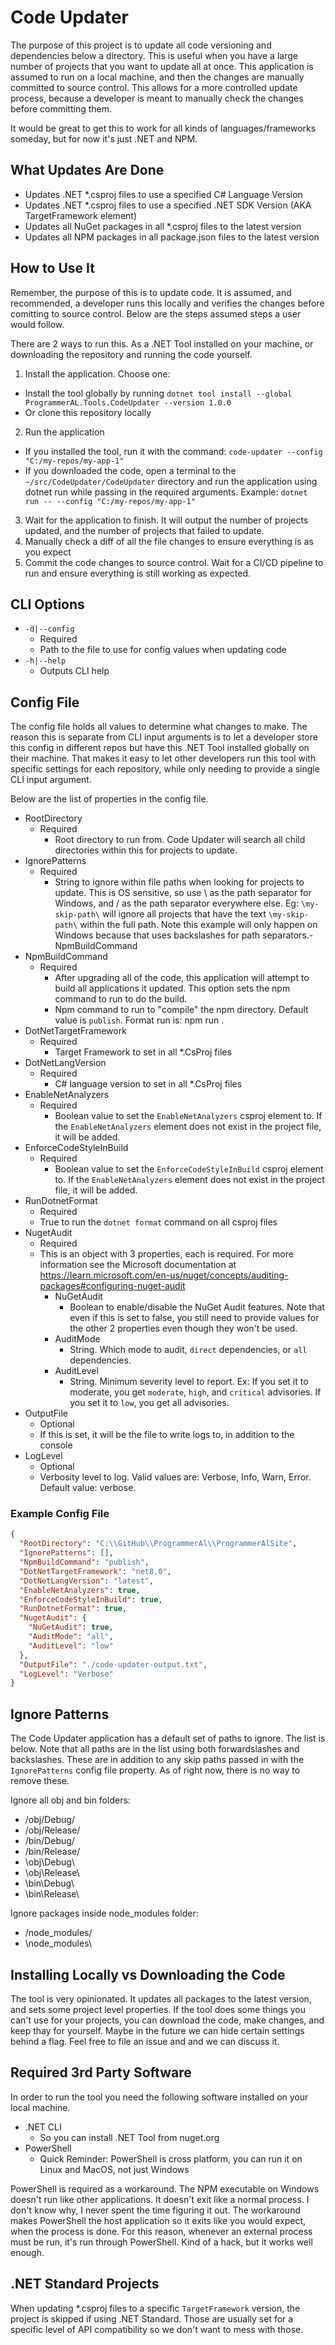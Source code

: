# Code Updater

The purpose of this project is to update all code versioning and dependencies below a directory. This is useful when you have a large number of projects that you want to update all at once. This application is assumed to run on a local machine, and then the changes are manually committed to source control. This allows for a more controlled update process, because a developer is meant to manually check the changes before committing them.

It would be great to get this to work for all kinds of languages/frameworks someday, but for now it's just .NET and NPM.

## What Updates Are Done

- Updates .NET *.csproj files to use a specified C# Language Version
- Updates .NET *.csproj files to use a specified .NET SDK Version (AKA TargetFramework element)
- Updates all NuGet packages in all *.csproj files to the latest version
- Updates all NPM packages in all package.json files to the latest version

## How to Use It

Remember, the purpose of this is to update code. It is assumed, and recommended, a developer runs this locally and verifies the changes before comitting to source control. Below are the steps assumed steps a user would follow.

There are 2 ways to run this. As a .NET Tool installed on your machine, or downloading the repository and running the code yourself.

1. Install the application. Choose one:
  - Install the tool globally by running `dotnet tool install --global ProgrammerAL.Tools.CodeUpdater --version 1.0.0`
  - Or clone this repository locally
2. Run the application
  - If you installed the tool, run it with the command: `code-updater --config "C:/my-repos/my-app-1"`
  - If you downloaded the code, open a terminal to the `~/src/CodeUpdater/CodeUpdater` directory and run the application using dotnet run while passing in the required arguments. Example: `dotnet run -- --config "C:/my-repos/my-app-1"`
3. Wait for the application to finish. It will output the number of projects updated, and the number of projects that failed to update.
4. Manually check a diff of all the file changes to ensure everything is as you expect
5. Commit the code changes to source control. Wait for a CI/CD pipeline to run and ensure everything is still working as expected.

## CLI Options

- `-d|--config`
	- Required
	- Path to the file to use for config values when updating code
- `-h|--help`
  - Outputs CLI help

## Config File

The config file holds all values to determine what changes to make. The reason this is separate from CLI input arguments is to let a developer store this config in different repos but have this .NET Tool installed globally on their machine. That makes it easy to let other developers run this tool with specific settings for each repository, while only needing to provide a single CLI input argument.

Below are the list of properties in the config file.

- RootDirectory
  - Required
	- Root directory to run from. Code Updater will search all child directories within this for projects to update.
- IgnorePatterns
  - Required
	- String to ignore within file paths when looking for projects to update. This is OS sensitive, so use \ as the path separator for Windows, and / as the path separator everywhere else. Eg: `\my-skip-path\` will ignore all projects that have the text `\my-skip-path\` within the full path. Note this example will only happen on Windows because that uses backslashes for path separators.- NpmBuildCommand
- NpmBuildCommand
  - Required
	- After upgrading all of the code, this application will attempt to build all applications it updated. This option sets the npm command to run to do the build.
	- Npm command to run to "compile" the npm directory. Default value is `publish`. Format run is: npm run <npmBuildCommand>.
- DotNetTargetFramework
  - Required
	- Target Framework to set in all *.CsProj files
- DotNetLangVersion
  - Required
	- C# language version to set in all *.CsProj files
- EnableNetAnalyzers
  - Required
	- Boolean value to set the `EnableNetAnalyzers` csproj element to. If the `EnableNetAnalyzers` element does not exist in the project file, it will be added.
- EnforceCodeStyleInBuild
  - Required
	- Boolean value to set the `EnforceCodeStyleInBuild` csproj element to. If the `EnableNetAnalyzers` element does not exist in the project file, it will be added.
- RunDotnetFormat
  - Required
  - True to run the `dotnet format` command on all csproj files
- NugetAudit
  - Required
  - This is an object with 3 properties, each is required. For more information see the Microsoft documentation at https://learn.microsoft.com/en-us/nuget/concepts/auditing-packages#configuring-nuget-audit
    - NuGetAudit
      - Boolean to enable/disable the NuGet Audit features. Note that even if this is set to false, you still need to provide values for the other 2 properties even though they won't be used.
    - AuditMode
      - String. Which mode to audit, `direct` dependencies, or `all` dependencies.
    - AuditLevel
      - String. Minimum severity level to report. Ex: If you set it to moderate, you get `moderate`, `high`, and `critical` advisories. If you set it to `low`, you get all advisories.
- OutputFile
  - Optional
  - If this is set, it will be the file to write logs to, in addition to the console
- LogLevel
  - Optional
  - Verbosity level to log. Valid values are: Verbose, Info, Warn, Error. Default value: verbose.

### Example Config File

```json
{
  "RootDirectory": "C:\\GitHub\\ProgrammerAl\\ProgrammerAlSite",
  "IgnorePatterns": [],
  "NpmBuildCommand": "publish",
  "DotNetTargetFramework": "net8.0",
  "DotNetLangVersion": "latest",
  "EnableNetAnalyzers": true,
  "EnforceCodeStyleInBuild": true,
  "RunDotnetFormat": true,
  "NugetAudit": {
    "NuGetAudit": true,
    "AuditMode": "all",
    "AuditLevel": "low"
  },
  "OutputFile": "./code-updater-output.txt",
  "LogLevel": "Verbose"
}
```
	 
## Ignore Patterns

The Code Updater application has a default set of paths to ignore. The list is below. Note that all paths are in the list using both forwardslashes and backslashes. These are in addition to any skip paths passed in with the `IgnorePatterns` config file property. As of right now, there is no way to remove these.

Ignore all obj and bin folders:
- /obj/Debug/
- /obj/Release/
- /bin/Debug/
- /bin/Release/
- \obj\Debug\
- \obj\Release\
- \bin\Debug\
- \bin\Release\

Ignore packages inside node_modules folder:
- /node_modules/
- \node_modules\

## Installing Locally vs Downloading the Code

The tool is very opinionated. It updates all packages to the latest version, and sets some project level properties. If the tool does some things you can't use for your projects, you can download the code, make changes, and keep thay for yourself. Maybe in the future we can hide certain settings behind a flag. Feel free to file an issue and and we can discuss it.

## Required 3rd Party Software

In order to run the tool you need the following software installed on your local machine.

- .NET CLI
  - So you can install .NET Tool from nuget.org
- PowerShell
  - Quick Reminder: PowerShell is cross platform, you can run it on Linux and MacOS, not just Windows

PowerShell is required as a workaround. The NPM executable on Windows doesn't run like other applications. It doesn't exit like a normal process. I don't know why, I never spent the time figuring it out. The workaround makes PowerShell the host application so it exits like you would expect, when the process is done. For this reason, whenever an external process must be run, it's run through PowerShell. Kind of a hack, but it works well enough.

## .NET Standard Projects

When updating *.csproj files to a specific `TargetFramework` version, the project is skipped if using .NET Standard. Those are usually set for a specific level of API compatibility so we don't want to mess with those.



